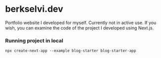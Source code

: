 # berkselvi.dev

Portfolio website I developed for myself. Currently not in active use. If you wish, you can examine the code of the project I developed using Next.js.



### Running project in local

```
npx create-next-app --example blog-starter blog-starter-app

```

